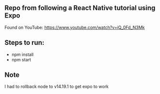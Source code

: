 ## Repo from following a React Native tutorial using Expo

Found on YouTube: https://www.youtube.com/watch?v=iQ_0Fd_N3Mk

## Steps to run:
- npm install
- npm start

## Note
I had to rollback node to v14.19.1 to get expo to work